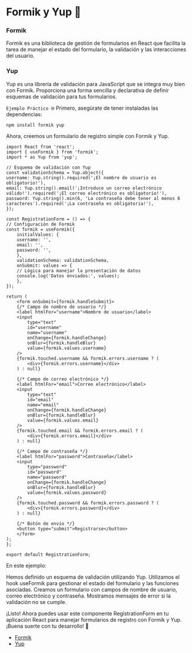 # Formik y Yup 🚀

### Formik

Formik es una biblioteca de gestión de formularios en React que facilita la tarea de manejar el estado del formulario, la validación y las interacciones del usuario.

### Yup

Yup es una librería de validación para JavaScript que se integra muy bien con Formik. Proporciona una forma sencilla y declarativa de definir esquemas de validación para tus formularios.

`Ejemplo Práctico 🌐`
Primero, asegúrate de tener instaladas las dependencias:

    npm install formik yup

Ahora, creemos un formulario de registro simple con Formik y Yup.

    import React from 'react';
    import { useFormik } from 'formik';
    import * as Yup from 'yup';

    // Esquema de validación con Yup
    const validationSchema = Yup.object({
    username: Yup.string().required('¡El nombre de usuario es obligatorio!'),
    email: Yup.string().email('¡Introduce un correo electrónico válido!').required('¡El correo electrónico es obligatorio!'),
    password: Yup.string().min(6, 'La contraseña debe tener al menos 6 caracteres').required('¡La contraseña es obligatoria!'),
    });

    const RegistrationForm = () => {
    // Configuración de Formik
    const formik = useFormik({
        initialValues: {
        username: '',
        email: '',
        password: '',
        },
        validationSchema: validationSchema,
        onSubmit: values => {
        // Lógica para manejar la presentación de datos
        console.log('Datos enviados:', values);
        },
    });

    return (
        <form onSubmit={formik.handleSubmit}>
        {/* Campo de nombre de usuario */}
        <label htmlFor="username">Nombre de usuario</label>
        <input
            type="text"
            id="username"
            name="username"
            onChange={formik.handleChange}
            onBlur={formik.handleBlur}
            value={formik.values.username}
        />
        {formik.touched.username && formik.errors.username ? (
            <div>{formik.errors.username}</div>
        ) : null}

        {/* Campo de correo electrónico */}
        <label htmlFor="email">Correo electrónico</label>
        <input
            type="text"
            id="email"
            name="email"
            onChange={formik.handleChange}
            onBlur={formik.handleBlur}
            value={formik.values.email}
        />
        {formik.touched.email && formik.errors.email ? (
            <div>{formik.errors.email}</div>
        ) : null}

        {/* Campo de contraseña */}
        <label htmlFor="password">Contraseña</label>
        <input
            type="password"
            id="password"
            name="password"
            onChange={formik.handleChange}
            onBlur={formik.handleBlur}
            value={formik.values.password}
        />
        {formik.touched.password && formik.errors.password ? (
            <div>{formik.errors.password}</div>
        ) : null}

        {/* Botón de envío */}
        <button type="submit">Registrarse</button>
        </form>
    );
    };

    export default RegistrationForm;

En este ejemplo:

Hemos definido un esquema de validación utilizando Yup.
Utilizamos el hook useFormik para gestionar el estado del formulario y las funciones asociadas.
Creamos un formulario con campos de nombre de usuario, correo electrónico y contraseña.
Mostramos mensajes de error si la validación no se cumple.

¡Listo! Ahora puedes usar este componente RegistrationForm en tu aplicación React para manejar formularios de registro con Formik y Yup. ¡Buena suerte con tu desarrollo! 🚀

- [Formik](https://formik.org/docs/guides/validation)
- [Yup](https://www.npmjs.com/package/yup)
